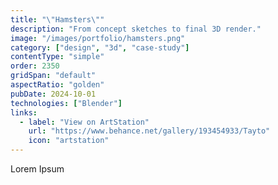 ```yaml
---
title: "\"Hamsters\""
description: "From concept sketches to final 3D render."
image: "/images/portfolio/hamsters.png"
category: ["design", "3d", "case-study"]
contentType: "simple"
order: 2350
gridSpan: "default"
aspectRatio: "golden"
pubDate: 2024-10-01
technologies: ["Blender"]
links:
  - label: "View on ArtStation"
    url: "https://www.behance.net/gallery/193454933/Tayto"
    icon: "artstation"
---
```


Lorem Ipsum 